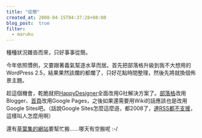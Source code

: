 ```yaml
---
title: "從簡"
created_at: 2008-04-15T04:37:28+08:00
blog_post:  true
filter:
  - maruku
---
```


種種狀況雜沓而來，只好事事從簡。

今年依照慣例，又要跟著義氣幫逐水草而居。首先把部落格升級到我不大想用的WordPress 2.5，結果果然該爛的都爛了，只好花點時間整理，然後先將就換個佈景主題。

趁這個機會，乾脆就把[HappyDesigner](http://happydesigner.org/index.html)全面改用G社解決方案了。[部落格](http://blog.happydesigner.org/)改用Blogger、[首頁](http://happydesigner.org/index.html)改用Google Pages，之後如果還需要用Wiki的話應該也是改用Google Sites吧。（話說Google Sites怎麼這麼遜，都2008了，[連RSS都不支援](http://sites.google.com/support/bin/answer.py?answer=92927)，這樣叫人怎麼用啊）

還有[草葉集的網站](http://www.leaves.com.tw/)要幫忙搬......哪天有空搬呢 :-/
